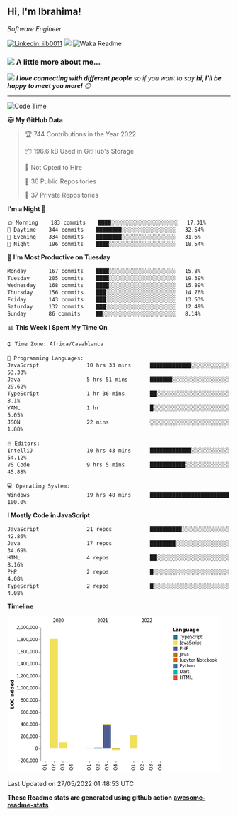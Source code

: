<h2>Hi, I'm Ibrahima! </h2>
<p><em>Software Engineer 
</em></p>


[![Linkedin: iib0011](https://img.shields.io/badge/-iib0011-blue?style=flat-square&logo=Linkedin&logoColor=white&link=https://www.linkedin.com/in/iib0011/)](https://www.linkedin.com/in/iib0011/)
![](https://visitor-badge.glitch.me/badge?page_id=iib0011)
![Waka Readme](https://github.com/iib0011/iib0011/workflows/Waka%20Readme/badge.svg)


### <img src="https://media.giphy.com/media/VgCDAzcKvsR6OM0uWg/giphy.gif" width="50"> A little more about me...  


<img src="https://media.giphy.com/media/LnQjpWaON8nhr21vNW/giphy.gif" width="60"> <em><b>I love connecting with different people</b> so if you want to say <b>hi, I'll be happy to meet you more!</b> 😊</em>

---
<!--START_SECTION:waka-->
![Code Time](http://img.shields.io/badge/Code%20Time-0%20secs-blue)

**🐱 My GitHub Data** 

> 🏆 744 Contributions in the Year 2022
 > 
> 📦 196.6 kB Used in GitHub's Storage 
 > 
> 🚫 Not Opted to Hire
 > 
> 📜 36 Public Repositories 
 > 
> 🔑 37 Private Repositories  
 > 
**I'm a Night 🦉** 

```text
🌞 Morning    183 commits    ████░░░░░░░░░░░░░░░░░░░░░   17.31% 
🌆 Daytime    344 commits    ████████░░░░░░░░░░░░░░░░░   32.54% 
🌃 Evening    334 commits    ████████░░░░░░░░░░░░░░░░░   31.6% 
🌙 Night      196 commits    ████░░░░░░░░░░░░░░░░░░░░░   18.54%

```
📅 **I'm Most Productive on Tuesday** 

```text
Monday       167 commits    ████░░░░░░░░░░░░░░░░░░░░░   15.8% 
Tuesday      205 commits    ████░░░░░░░░░░░░░░░░░░░░░   19.39% 
Wednesday    168 commits    ████░░░░░░░░░░░░░░░░░░░░░   15.89% 
Thursday     156 commits    ███░░░░░░░░░░░░░░░░░░░░░░   14.76% 
Friday       143 commits    ███░░░░░░░░░░░░░░░░░░░░░░   13.53% 
Saturday     132 commits    ███░░░░░░░░░░░░░░░░░░░░░░   12.49% 
Sunday       86 commits     ██░░░░░░░░░░░░░░░░░░░░░░░   8.14%

```


📊 **This Week I Spent My Time On** 

```text
⌚︎ Time Zone: Africa/Casablanca

💬 Programming Languages: 
JavaScript               10 hrs 33 mins      █████████████░░░░░░░░░░░░   53.33% 
Java                     5 hrs 51 mins       ███████░░░░░░░░░░░░░░░░░░   29.62% 
TypeScript               1 hr 36 mins        ██░░░░░░░░░░░░░░░░░░░░░░░   8.1% 
YAML                     1 hr                █░░░░░░░░░░░░░░░░░░░░░░░░   5.05% 
JSON                     22 mins             ░░░░░░░░░░░░░░░░░░░░░░░░░   1.88%

🔥 Editors: 
IntelliJ                 10 hrs 43 mins      █████████████░░░░░░░░░░░░   54.12% 
VS Code                  9 hrs 5 mins        ███████████░░░░░░░░░░░░░░   45.88%

💻 Operating System: 
Windows                  19 hrs 48 mins      █████████████████████████   100.0%

```

**I Mostly Code in JavaScript** 

```text
JavaScript               21 repos            ██████████░░░░░░░░░░░░░░░   42.86% 
Java                     17 repos            ████████░░░░░░░░░░░░░░░░░   34.69% 
HTML                     4 repos             ██░░░░░░░░░░░░░░░░░░░░░░░   8.16% 
PHP                      2 repos             █░░░░░░░░░░░░░░░░░░░░░░░░   4.08% 
TypeScript               2 repos             █░░░░░░░░░░░░░░░░░░░░░░░░   4.08%

```


**Timeline**

![Chart not found](https://raw.githubusercontent.com/iib0011/iib0011/master/charts/bar_graph.png) 


 Last Updated on 27/05/2022 01:48:53 UTC
<!--END_SECTION:waka-->

**These Readme stats are generated using github action [awesome-readme-stats](https://github.com/iib0011/waka-readme-stats)**
